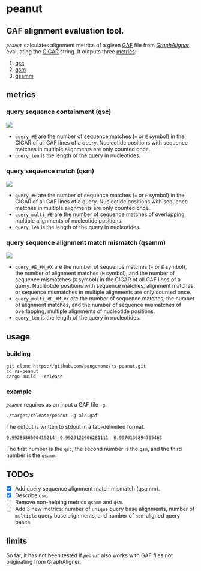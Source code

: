 # peanut

## GAF alignment evaluation tool.
_`peanut`_ calculates alignment metrics of a given [GAF](https://github.com/lh3/gfatools/blob/master/doc/rGFA.md#the-graph-alignment-format-gaf) file from _[GraphAligner](https://github.com/maickrau/GraphAligner)_ evaluating the [CIGAR](https://metacpan.org/pod/Bio::Cigar#CIGAR-operations) string.
It outputs three [metrics](#metrics): 

1. [qsc](#query-sequence-containment-(qsc))
2. [qsm](#query-sequence-match-(qsm)) 
3. [qsamm](#query-sequence-alignment-match-mismatch-(qsamm))

## metrics

### query sequence containment (qsc)
<!--- 
https://jsfiddle.net/8ndx694g/
--->
<!---
\large qsc=\frac{(query_1\_\!\!#\!\!E) + \dots + (query_n\_\!\!#\!\!E)}{(query_1\_len) + \dots + (query_n\_len)}
--->
<img src="https://render.githubusercontent.com/render/math?math=%5Clarge%20qsc%3D%5Cfrac%7B(query_1%5C_%5C!%5C!%23%5C!%5C!E)%20%2B%20%5Cdots%20%2B%20(query_n%5C_%5C!%5C!%23%5C!%5C!E)%7D%7B(query_1%5C_len)%20%2B%20%5Cdots%20%2B%20(query_n%5C_len)%7D">

- `query_#E` are the number of sequence matches (`=` or `E` symbol) in the CIGAR of all GAF lines of a query. Nucleotide positions with sequence matches in multiple alignments are only counted once.
- `query_len` is the length of the query in nucleotides.

### query sequence match (qsm)
<!--- 
https://jsfiddle.net/8ndx694g/
--->
<!---
\large qsm=\frac{(query_1\_\!\!#\!\!E + query_1\_multi\_\!\!#\!\!E) + \dots + (query_n\_\!\!#\!\!E + query_n\_multi\_\!\!#\!\!E)}{(query_1\_len + query_1\_multi\_\!\!#\!\!E) + \dots + (query_n\_len + query_n\_multi\_\!\!#\!\!E)}
--->
<img src="https://render.githubusercontent.com/render/math?math=%5Clarge%20qsm%3D%5Cfrac%7B(query_1%5C_%5C!%5C!%23%5C!%5C!E%20%2B%20query_1%5C_multi%5C_%5C!%5C!%23%5C!%5C!E)%20%2B%20%5Cdots%20%2B%20(query_n%5C_%5C!%5C!%23%5C!%5C!E%20%2B%20query_n%5C_multi%5C_%5C!%5C!%23%5C!%5C!E)%7D%7B(query_1%5C_len%20%2B%20query_1%5C_multi%5C_%5C!%5C!%23%5C!%5C!E)%20%2B%20%5Cdots%20%2B%20(query_n%5C_len%20%2B%20query_n%5C_multi%5C_%5C!%5C!%23%5C!%5C!E)%7D%0A">

- `query_#E` are the number of sequence matches (`=` or `E` symbol) in the CIGAR of all GAF lines of a query. Nucleotide positions with sequence matches in multiple alignments are only counted once.
- `query_multi_#E` are the number of sequence matches of overlapping, multiple alignments of nucleotide positions.
- `query_len` is the length of the query in nucleotides.

### query sequence alignment match mismatch (qsamm)
<!--
\large qsamm=\frac{(query_1\_\!\!#\!\!E\!\!#\!\!M\!\!#\!\!X + query_1\_multi\_\!\!#\!\!E\!\!#\!\!M\!\!#\!\!X) + \dots + (query_n\_\!\!#\!\!E\!\!#\!\!M\!\!#\!\!X + query_n\_multi\_\!\!#\!\!E\!\!#\!\!M\!\!#\!\!X)}{(query_1\_len + query_1\_multi\_\!\!#\!\!E\!\!#\!\!M\!\!#\!\!X) + \dots + (query_n\_len + query_n\_multi\_\!\!#\!\!E\!\!#\!\!M\!\!#\!\!X)}
--->
<img src="https://render.githubusercontent.com/render/math?math=%5Clarge%20qsamm%3D%5Cfrac%7B(query_1%5C_%5C!%5C!%23%5C!%5C!E%5C!%5C!%23%5C!%5C!M%5C!%5C!%23%5C!%5C!X%20%2B%20query_1%5C_multi%5C_%5C!%5C!%23%5C!%5C!E%5C!%5C!%23%5C!%5C!M%5C!%5C!%23%5C!%5C!X)%20%2B%20%5Cdots%20%2B%20(query_n%5C_%5C!%5C!%23%5C!%5C!E%5C!%5C!%23%5C!%5C!M%5C!%5C!%23%5C!%5C!X%20%2B%20query_n%5C_multi%5C_%5C!%5C!%23%5C!%5C!E%5C!%5C!%23%5C!%5C!M%5C!%5C!%23%5C!%5C!X)%7D%7B(query_1%5C_len%20%2B%20query_1%5C_multi%5C_%5C!%5C!%23%5C!%5C!E%5C!%5C!%23%5C!%5C!M%5C!%5C!%23%5C!%5C!X)%20%2B%20%5Cdots%20%2B%20(query_n%5C_len%20%2B%20query_n%5C_multi%5C_%5C!%5C!%23%5C!%5C!E%5C!%5C!%23%5C!%5C!M%5C!%5C!%23%5C!%5C!X)%7D%0A">

- `query_#E_#M_#X` are the number of sequence matches (`=` or `E` symbol), the number of alignment matches (`M` symbol), and the number of sequence mismatches (`X` symbol) in the CIGAR of all GAF lines of a query. Nucleotide positions with sequence matches, alignment matches, or sequence mismatches in multiple alignments are only counted once.
- `query_multi_#E_#M_#X` are the number of sequence matches, the number of alignment matches, and the number of sequence mismatches of overlapping, multiple alignments of nucleotide positions.
- `query_len` is the length of the query in nucleotides.

## usage
### building

```
git clone https://github.com/pangenome/rs-peanut.git
cd rs-peanut
cargo build --release
```

### example
_`peanut`_ requires as an input a GAF file `-g`.
```
./target/release/peanut -g aln.gaf
```
The output is written to stdout in a tab-delimited format.
```
0.9928580500419214	0.9929122606281111	0.9970136894765463
```
The first number is the `qsc`, the second number is the `qsm`, and the third number is the `qsamm`.
## TODOs
- [x] Add query sequence alignment match mismatch (qsamm).
- [x] Describe `qsc`.
- [ ] Remove non-helping metrics `qsamm` and `qsm`.
- [ ] Add 3 new metrics: number of `unique` query base alignments, number of `multiple` query base alignments, and number of `non`-aligned query bases

## limits
So far, it has not been tested if _`peanut`_ also works with GAF files not originating from GraphAligner.

